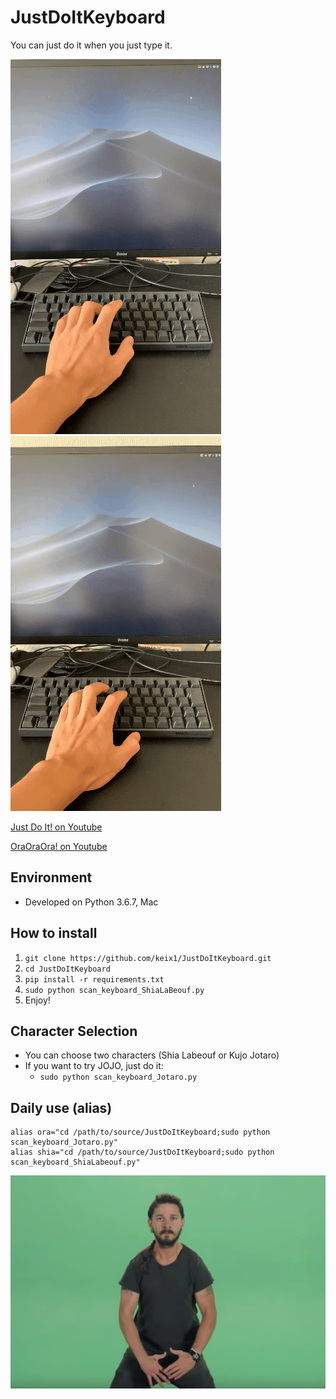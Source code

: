 # JustDoItKeyboard

You can just do it when you just type it.

![](justdoit_demo.gif)
![](oraora_demo.gif)

[Just Do It! on Youtube](https://www.youtube.com/watch?v=K96ikUeUyzg&feature=youtu.be)

[OraOraOra! on Youtube](https://www.youtube.com/watch?v=0CT8Yaq3hWM&feature=youtu.be)

## Environment

- Developed on Python 3.6.7, Mac

## How to install

1. `git clone https://github.com/keix1/JustDoItKeyboard.git`
2. `cd JustDoItKeyboard`
3. `pip install -r requirements.txt`
4. `sudo python scan_keyboard_ShiaLaBeouf.py`
5. Enjoy!

## Character Selection

- You can choose two characters (Shia Labeouf or Kujo Jotaro)
- If you want to try JOJO, just do it:
    - `sudo python scan_keyboard_Jotaro.py`

## Daily use (alias)

```
alias ora="cd /path/to/source/JustDoItKeyboard;sudo python scan_keyboard_Jotaro.py"
alias shia="cd /path/to/source/JustDoItKeyboard;sudo python scan_keyboard_ShiaLabeouf.py"
```

![](doneit.png)
